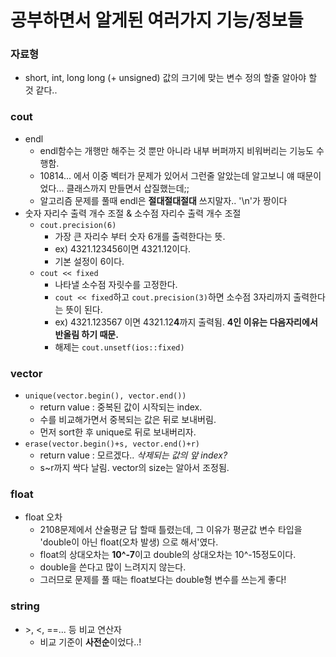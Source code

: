 # 공부하면서 알게된 여러가지 기능/정보들

### 자료형
- short, int, long long (+ unsigned) 값의 크기에 맞는 변수 정의 할줄 알아야 할 것 같다..

### cout
- endl
  - endl함수는 개행만 해주는 것 뿐만 아니라 내부 버퍼까지 비워버리는 기능도 수행함.
  - 10814... 에서 이중 벡터가 문제가 있어서 그런줄 알았는데 알고보니 얘 때문이었다... 클래스까지 만들면서 삽질했는데;;
  - 알고리즘 문제를 풀때 endl은 **절대절대절대** 쓰지말자.. '\n'가 짱이다
- 숫자 자리수 출력 개수 조절 & 소수점 자리수 출력 개수 조절
  - `cout.precision(6)`
    - 가장 큰 자리수 부터 숫자 6개를 출력한다는 뜻.
	- ex) 4321.123456이면 4321.12이다.
	- 기본 설정이 6이다.
  - `cout << fixed`
    - 나타낼 소수점 자릿수를 고정한다.
	- `cout << fixed`하고 `cout.precision(3)`하면 소수점 3자리까지 출력한다는 뜻이 된다.
	- ex) 4321.123567 이면 4321.12**4**까지 출력됨. **4인 이유는 다음자리에서 반올림 하기 때문.**
	- 해제는 `cout.unsetf(ios::fixed)`
### vector

- `unique(vector.begin(), vector.end())`
  - return value : 중복된 값이 시작되는 index.
  - 수를 비교해가면서 중복되는 값은 뒤로 보내버림.
  - 먼저 sort한 후 unique로 뒤로 보내버리자.
- `erase(vector.begin()+s, vector.end()+r)`
  - return value : 모르겠다.. _삭제되는 값의 앞 index?_
  - s~r까지 싹다 날림. vector의 size는 알아서 조정됨.

### float

- float 오차
  - 2108문제에서 산술평균 답 할때 틀렸는데, 그 이유가 평균값 변수 타입을 'double이 아닌 float(오차 발생) 으로 해서'였다.
  - float의 상대오차는 **10^-7**이고 double의 상대오차는 10^-15정도이다.
  - double을 쓴다고 많이 느려지지 않는다. 
  - 그러므로 문제를 풀 때는 float보다는 double형 변수를 쓰는게 좋다!

### string

- \>, \<, ==... 등 비교 연산자
  - 비교 기준이 **사전순**이었다..!

